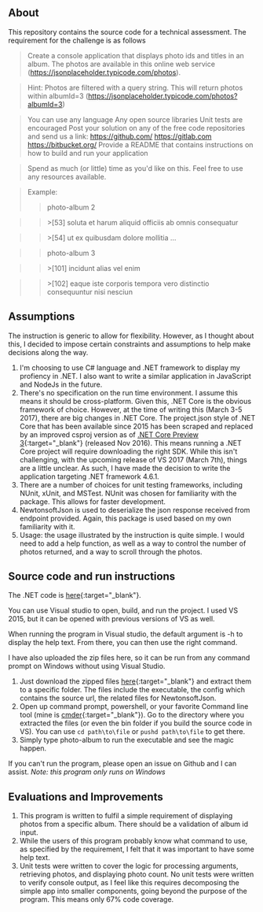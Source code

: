 ## About

This repository contains the source code for a technical assessment. The requirement for the challenge is as follows

>Create a console application that displays photo ids and titles in an album. The photos are available in this online web service (https://jsonplaceholder.typicode.com/photos).

>Hint: Photos are filtered with a query string. This will return photos within albumId=3 (https://jsonplaceholder.typicode.com/photos?albumId=3)

>You can use any language
Any open source libraries
Unit tests are encouraged
Post your solution on any of the free code repositories and send us a link:
https://github.com/
https://gitlab.com
https://bitbucket.org/
Provide a README that contains instructions on how to build and run your application

>Spend as much (or little) time as you'd like on this. Feel free to use any resources available.

>Example: 
>> photo-album 2

>>\>[53] soluta et harum aliquid officiis ab omnis consequatur

>>\>[54] ut ex quibusdam dolore mollitia
>…

>> photo-album 3

>>\>[101] incidunt alias vel enim

>>\>[102] eaque iste corporis tempora vero distinctio consequuntur nisi nesciun

## Assumptions 

The instruction is generic to allow for flexibility. However, as I thought about this, I decided to impose certain constraints and assumptions to help make decisions along the way.
1. I'm choosing to use C# language and .NET framework to display my profiency in .NET. I also want to write a similar application in JavaScript and NodeJs in the future.
1. There's no specification on the run time environment. I assume this means it should be cross-platform. Given this, .NET Core is the obvious framework of choice. However, at the time of writing this (March 3-5 2017), there are big changes in .NET Core. The project.json style of .NET Core that has been available since 2015 has been scraped and replaced by an improved csproj version as of [.NET Core Preview 3](https://blogs.msdn.microsoft.com/dotnet/2016/11/16/announcing-net-core-tools-msbuild-alpha/){:target="_blank"} (released Nov 2016). This means running a .NET Core project will require downloading the right SDK. While this isn't challenging, with the upcoming release of VS 2017 (March 7th), things are a little unclear. As such, I have made the decision to write the application targeting .NET framework 4.6.1.
1. There are a number of choices for unit testing frameworks, including NUnit, xUnit, and MSTest. NUnit was chosen for familiarity with the package. This allows for faster development.
1. NewtonsoftJson is used to deserialize the json response received from endpoint provided. Again, this package is used based on my own familiarity with it.
1. Usage: the usage illustrated by the instruction is quite simple. I would need to add a help function, as well as a way to control the number of photos returned, and a way to scroll through the photos.

## Source code and run instructions

The .NET code is [here](https://github.com/tindn/lt-photo-album/tree/master/dotnet/photo-album){:target="_blank"}.

You can use Visual studio to open, build, and run the project. I used VS 2015, but it can be opened with previous versions of VS as well. 
 
When running the program in Visual studio, the default argument is -h to display the help text. From there, you can then use the right command. 

I have also uploaded the zip files here, so it can be run from any command prompt on Windows without using Visual Studio. 
1. Just download the zipped files [here](https://github.com/tindn/lt-photo-album/tree/master/dotnet/photo-album){:target="_blank"} and extract them to a specific folder. The files include the executable, the config which contains the source url, the related files for NewtonsoftJson.
1. Open up command prompt, powershell, or your favorite Command line tool (mine is [cmder](http://cmder.net/){:target="_blank"}). Go to the directory where you extracted the files (or even the bin folder if you build the source code in VS). You can use `cd path\to\file` or `pushd path\to\file` to get there.
1. Simply type photo-album to run the executable and see the magic happen.

If you can't run the program, please open an issue on Github and I can assist.
*Note: this program only runs on Windows*

## Evaluations and Improvements
1. This program is written to fulfil a simple requirement of displaying photos from a specific album. There should be a validation of album id input.
1. While the users of this program probably know what command to use, as specified by the requirement, I felt that it was important to have some help text.
1. Unit tests were written to cover the logic for processing arguments, retrieving photos, and displaying photo count. No unit tests were written to verify console output, as I feel like this requires decomposing the simple app into smaller components, going beyond the purpose of the program. This means only 67% code coverage.